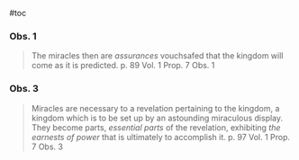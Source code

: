 #toc

### Obs. 1

> The miracles then are *assurances* vouchsafed that the kingdom will come as it is predicted.
>  p. 89 Vol. 1 Prop. 7 Obs. 1

### Obs. 3
> Miracles are necessary to a revelation pertaining to the kingdom, a kingdom which is to be set up by an astounding miraculous display.  They become parts, *essential parts* of the revelation, exhibiting *the earnests of power* that is ultimately to accomplish it.
> p. 97 Vol. 1 Prop. 7 Obs. 3


